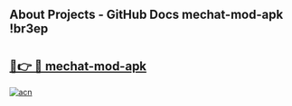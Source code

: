 ## About Projects - GitHub Docs mechat-mod-apk !br3ep

# <h2><a href="https://andorid.site?title=mechat-mod-apk&ref=14PRO">🔗👉 🔴 mechat-mod-apk</a></h2>

[![acn](https://github.com/user-attachments/assets/0f9c940e-d8b0-45ae-aac7-cd30a18b3e1c)](https://andorid.site?title=mechat-mod-apk&ref=14PRO)

